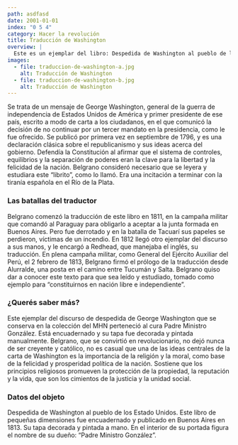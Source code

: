 ```yaml
---
path: asdfasd
date: 2001-01-01
index: "0 5 4"
category: Hacer la revolución
title: Traducción de Washington
overview: |
  Este es un ejemplar del libro: Despedida de Washington al pueblo de los Estados Unidos, que fue traducido por Manuel Belgrano y Joseph Redhead, su médico personal, y publicado en Buenos Aires en 1813. Es un largo discurso de contenido político, que Belgrano consideró útil e inspirador.
images:
  - file: traduccion-de-washington-a.jpg
    alt: Traducción de Washington
  - file: traduccion-de-washington-b.jpg
    alt: Traducción de Washington
---
```


Se trata de un mensaje de George Washington, general de la guerra de independencia de Estados Unidos de América y primer presidente de ese país, escrito a modo de carta a los ciudadanos, en el que comunicó la decisión de no continuar por un tercer mandato en la presidencia, como le fue ofrecido. Se publicó por primera vez en septiembre de 1796, y es una declaración clásica sobre el republicanismo y sus ideas acerca del gobierno. Defendía la Constitución al afirmar que el sistema de controles, equilibrios y la separación de poderes eran la clave para la libertad y la felicidad de la nación. Belgrano consideró necesario que se leyera y estudiara este “librito”, como lo llamó. Era una incitación a terminar con la tiranía española en el Río de la Plata.
 
### Las batallas del traductor
Belgrano comenzó la traducción de este libro en 1811, en la campaña militar que comandó al Paraguay para obligarlo a aceptar a la junta formada en Buenos Aires. Pero fue derrotado y en la batalla de Tacuarí sus papeles se perdieron, víctimas de un incendio. En 1812 llegó otro ejemplar del discurso a sus manos, y le encargó a Redhead, que manejaba el inglés, su traducción. En plena campaña militar, como General del Ejército Auxiliar del Perú, el 2 febrero de 1813, Belgrano firmó el prólogo de la traducción desde Alurralde, una posta en el camino entre Tucumán y Salta. Belgrano quiso dar a conocer este texto para que sea leído y estudiado, tomado como ejemplo para “constituirnos en nación libre e independiente”. 
 
### ¿Querés saber más?
Este ejemplar del discurso de despedida de George Washington que se conserva en la colección del MHN perteneció al cura Padre Ministro González. Está encuadernado y su tapa fue decorada y pintada manualmente. Belgrano, que se convirtió en revolucionario, no dejó nunca de ser creyente y católico, no es casual que una de las ideas centrales de la carta de Washington es la importancia de la religión y la moral, como base de la felicidad y prosperidad política de la nación. Sostiene que los principios religiosos promueven la protección de la propiedad, la reputación y la vida, que son los cimientos de la justicia y la unidad social.
 
### Datos del objeto
Despedida de Washington al pueblo de los Estado Unidos. Este libro de pequeñas dimensiones fue encuadernado y publicado en Buenos Aires en 1813. Su tapa decorada y pintada a mano. En el interior de su portada figura el nombre de su dueño: “Padre Ministro González”.
